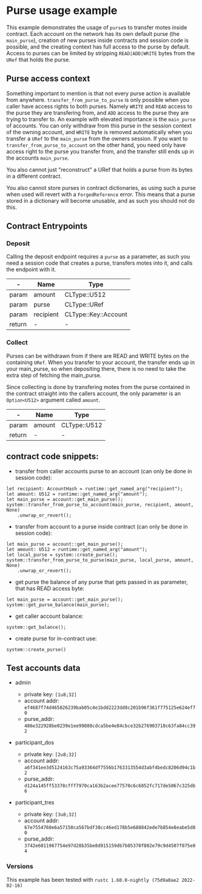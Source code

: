 
# Purse usage example

This example demonstrates the usage of `purse`s to transfer motes inside contract.
Each account on the network has its own default purse (the `main_purse`), creation of new purses inside contracts and session code is possible, and the creating context has full access to the purse by default. Access to purses can be limited by stripping `READ|ADD|WRITE` bytes from the `URef` that holds the purse.

## Purse access context

Something important to mention is that not every purse action is available from anywhere.
`transfer_from_purse_to_purse` is only possible when you caller have access rights to both purses. Namely `WRITE` and `READ` access to the purse they are transfering from, and `ADD` access to the purse they are trying to transfer to.
An example with elevated importance is the `main_purse` of accounts. You can only withdraw from this purse in the session context of the owning account, and `WRITE` byte is removed automatically when you transfer a `URef` to the `main_purse` from the owners session. 
If you want to `transfer_from_purse_to_account` on the other hand, you need only have access right to the purse you transfer from, and the transfer still ends up in the accounts `main_purse`.

You also cannot just "reconstruct" a URef that holds a purse from its bytes in a different contract.

You also cannot store purses in contract dictionaries, as using such a purse when used will revert with a `ForgedReference` error.
This means that a purse stored in a dictionary will become unusable, and as such you should not do this.

## Contract Entrypoints
### Deposit
Calling the deposit endpoint requires a `purse` as a parameter, as such you need a session code that creates a purse, transfers motes into it, and calls the endpoint with it.

|-| Name | Type |
|---|---|---|
| param | amount | CLType::U512 |
| param | purse | CLType::URef |
| param | recipient | CLType::Key::Account |
| return | - | - |

### Collect
Purses can be withdrawn from if there are READ and WRITE bytes on the containing `URef`. When you transfer to your account, the transfer ends up in your main_purse, so when depositing there, there is no need to take the extra step of fetching the main_purse.

Since collecting is done by transfering motes from the purse contained in the contract straight into the callers account, the only parameter is an `Option<U512>` argument called `amount`.

|-| Name | Type |
|---|---|---|
| param | amount | CLType::U512 |
| return | - | - |

## contract code snippets:
- transfer from caller accounts purse to an account (can only be done in session code):
```
let recipient: AccountHash = runtime::get_named_arg("recipient");
let amount: U512 = runtime::get_named_arg("amount");
let main_purse = account::get_main_purse();
system::transfer_from_purse_to_account(main_purse, recipient, amount, None)
    .unwrap_or_revert();
```

- transfer from account to a purse inside contract (can only be done in session code):
```
let main_purse = account::get_main_purse();
let amount: U512 = runtime::get_named_arg("amount");
let local_purse = system::create_purse();
system::transfer_from_purse_to_purse(main_purse, local_purse, amount, None)
    .unwrap_or_revert();
```

- get purse the balance of any purse that gets passed in as parameter, that has READ access byte:
```
let main_purse = account::get_main_purse();
system::get_purse_balance(main_purse); 
```

- get caller account balance:
```
system::get_balance();
```

- create purse for in-contract use:
```
system::create_purse()
```

## Test accounts data
- admin
    - private key: `[1u8;32]`
    - account addr: `ef4687f74d465826239bab05c4e1bdd2223dd8c201b96f361f775125e624ef70`
    - purse_addr: `486e322928be0239e1ee99888cdca5be4e84cbce32b276903718c63fa84cc392`

- participant_dos
    - private key: `[2u8;32]`
    - account addr: `a6f341ee3d5124163c75a93364df7556b1763313554d3abf4bedc8206d94c1b2`
    - purse_addr: `d124a145ff53378cfff7970ca163b2acee77570c6c6852fc717de5067c325db6`

- participant_tres
    - private key: `[3u8;32]`
    - account addr: `67e7554760e6a57150ca567bdf38cc46ed178b5e688842ede7b854e8eabe5d80`
    - purse_addr: `3742e6011967754e97d28b35be8d915159db7b05370f802e79c9d4507f075e04`

### Versions
This example has been tested with `rustc 1.60.0-nightly (75d9a0ae2 2022-02-16)`